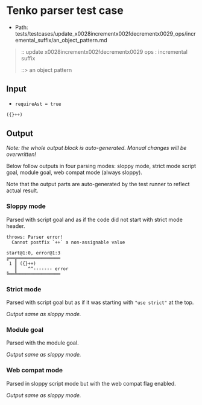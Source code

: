 # Tenko parser test case

- Path: tests/testcases/update_x0028incrementx002fdecrementx0029_ops/incremental_suffix/an_object_pattern.md

> :: update x0028incrementx002fdecrementx0029 ops : incremental suffix
>
> ::> an object pattern

## Input

- `requireAst = true`

`````js
({}++)
`````

## Output

_Note: the whole output block is auto-generated. Manual changes will be overwritten!_

Below follow outputs in four parsing modes: sloppy mode, strict mode script goal, module goal, web compat mode (always sloppy).

Note that the output parts are auto-generated by the test runner to reflect actual result.

### Sloppy mode

Parsed with script goal and as if the code did not start with strict mode header.

`````
throws: Parser error!
  Cannot postfix `++` a non-assignable value

start@1:0, error@1:3
╔══╦════════════════
 1 ║ ({}++)
   ║    ^^------- error
╚══╩════════════════

`````

### Strict mode

Parsed with script goal but as if it was starting with `"use strict"` at the top.

_Output same as sloppy mode._

### Module goal

Parsed with the module goal.

_Output same as sloppy mode._

### Web compat mode

Parsed in sloppy script mode but with the web compat flag enabled.

_Output same as sloppy mode._
